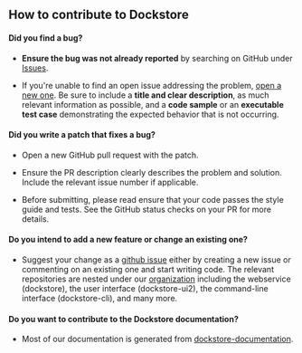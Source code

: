 ## How to contribute to Dockstore

#### **Did you find a bug?**

* **Ensure the bug was not already reported** by searching on GitHub under [Issues](https://github.com/dockstore/dockstore/issues).

* If you're unable to find an open issue addressing the problem, [open a new one](https://github.com/dockstore/dockstore/issues/new). Be sure to include a **title and clear description**, as much relevant information as possible, and a **code sample** or an **executable test case** demonstrating the expected behavior that is not occurring.

#### **Did you write a patch that fixes a bug?**

* Open a new GitHub pull request with the patch.

* Ensure the PR description clearly describes the problem and solution. Include the relevant issue number if applicable.

* Before submitting, please read ensure that your code passes the style guide and tests. See the GitHub status checks on your PR for more details. 

#### **Do you intend to add a new feature or change an existing one?**

* Suggest your change as a [github issue](https://github.com/dockstore/dockstore/issues) either by creating a new issue or commenting on an existing one and start writing code. The relevant repositories are nested under our [organization](https://github.com/dockstore) including the webservice (dockstore), the user interface (dockstore-ui2), the command-line interface (dockstore-cli), and many more. 

#### **Do you want to contribute to the Dockstore documentation?**

* Most of our documentation is generated from [dockstore-documentation](https://github.com/dockstore/dockstore-documentation).
